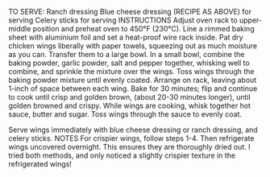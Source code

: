 TO SERVE:
Ranch dressing
Blue cheese dressing (RECIPE AS ABOVE) for serving
Celery sticks for serving
INSTRUCTIONS
Adjust oven rack to upper-middle position and preheat oven to 450°F (230°C). Line a rimmed baking sheet with aluminium foil and set a heat-proof wire rack inside. 
Pat dry chicken wings liberally with paper towels, squeezing out as much moisture as you can. Transfer them to a large bowl.
In a small bowl, combine the baking powder, garlic powder, salt and pepper together, whisking well to combine, and sprinkle the mixture over the wings. Toss wings through the baking powder mixture until evenly coated. 
Arrange on rack, leaving about 1-inch of space between each wing.
Bake for 30 minutes; flip and continue to cook until crisp and golden brown, (about 20-30 minutes longer), until golden browned and crispy.
While wings are cooking, whisk together hot sauce, butter and sugar. Toss wings through the sauce to evenly coat.

Serve wings immediately with blue cheese dressing or ranch dressing, and celery sticks.
NOTES
For crispier wings, follow steps 1-4. Then refrigerate wings uncovered overnight. This ensures they are thoroughly dried out.
I tried both methods, and only noticed a slightly crispier texture in the refrigerated wings!